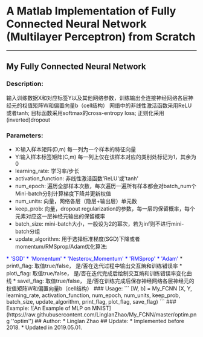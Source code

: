 # A Matlab Implementation of Fully Connected Neural Network (Multilayer Perceptron) from Scratch
---
## My Fully Connected Neural Network
### Description:
输入训练数据X和对应标签Y以及其他网络参数，训练输出全连接神经网络各层神经元的权值矩阵W和偏置向量b（cell结构）
网络中的非线性激活函数采用ReLU或者tanh; 目标函数采用softmax的cross-entropy loss; 正则化采用(inverted)dropout
### Parameters:
* X:输入样本矩阵(D,m) 每一列为一个样本的特征向量    
* Y:输入样本标签矩阵(C,m) 每一列上仅在该样本对应的类别处标记为1，其余为0  
* learning\_rate: 学习率/步长  
* activation\_function: 非线性激活函数'ReLU'或'tanh'  
* num\_epoch: 遍历全部样本次数，每次遍历一遍所有样本都会对batch\_num个Mini-batch分别计算梯度下降并更新权值  
* num\_units: 向量，网络各层（隐层+输出层）单元数  
* keep\_prob: 向量，dropout regularization的参数，每一层的保留概率，每个元素对应这一层神经元输出的保留概率  
* batch\_size: mini-batch大小，一般设为2的幂次，若为inf则不进行mini-batch分组  
* update\_algorithm: 用于选择标准梯度(SGD)下降或者momentum/RMSprop/Adam优化算法:
<label style="color:blue">
   * 'SGD'
   * 'Momentum'
   * 'Nesterov_Momentum'
   * 'RMSprop'
   * 'Adam'</label>
* print\_flag: 取值true/false， 是/否在迭代过程中输出交互熵和训练错误率  
* plot\_flag: 取值true/false， 是/否在迭代完成后绘制交互熵和训练错误率变化曲线  
* save\_flag: 取值true/false， 是/否在训练完成后保存神经网络各层神经元的权值矩阵W和偏置向量b（cell结构）  
### Usage:
```
[W, b] = My_FCNN (X, Y, learning_rate, activation_function, num_epoch, num_units, keep_prob, batch_size, update_algorithm, print_flag, plot_flag, save_flag)  
```
### Example:
![An Example of MLP on MNIST](https://raw.githubusercontent.com/LinglanZhao/My_FCNN/master/optim.png  ''optim'')
## Author: 
* Linglan Zhao
## Update: 
* Implemented before 2018.
* Updated in 2019.05.01. 
